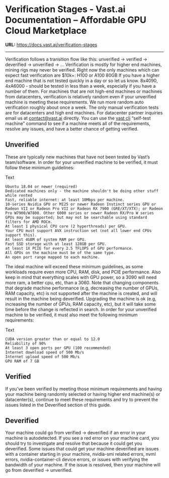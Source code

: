 # Verification Stages - Vast.ai Documentation – Affordable GPU Cloud Marketplace

**URL:** https://docs.vast.ai/verification-stages

---

Verification follows a transition flow like this: unverified -> verified -> deverified -> unverified -> … Verification is mostly for higher end machines, mining rigs may never be verified. Right now the only machines which can expect fast verification are $10k+: H100 or A100 80GB If you have a higher end machine that is not tested quickly in a day or so let us know. 8x4090, 4xA6000 - should be tested in less than a week, especially if you have a number of them. For machines that are not high-end machines or machines from datacenters, verification is relatively random even if your unverified machine is meeting these requirements. We run more random auto verification roughly about once a week. The only manual verification tests are for datacenters and high end machines. For datacenter partner inquiries email us at [contact@vast.ai](mailto:contact@vast.ai) directly. You can use the [vast cli](https://github.com/vast-ai/vast-cli) “self-test machine” command to see if a machine meets all of the requirements, resolve any issues, and have a better chance of getting verified.

## Unverified

These are typically new machines that have not been tested by Vast’s team/software. In order for your unverified machine to be verified, it must follow these minimum guidelines:

Text

```
Ubuntu 18.04 or newer (required)
Dedicated machines only - the machine shouldn't be doing other stuff while rented
Fast, reliable internet: at least 10Mbps per machine.
10-series Nvidia GPU or MI25 or newer Radeon Instinct series GPU or Radeon VII or Radeon Pro VII or Radeon RX 7900 (GRE/XT/XTX); or Radeon Pro W7900/W7800. Other 6000 series or newer Radeon RX/Pro W series GPUs may be supported; but may not be searchable using standard filters for AMD ROCm.
At least 1 physical CPU core (2 hyperthreads) per GPU.
Your CPU must support AVX instruction set (not all lower end CPUs support this).
At least 4GBM of system RAM per GPU.
Fast SSD storage with at least 128GB per GPU.
at least 1X PCIE for every 2.5 TFLOPS of GPU performance.
All GPUs on the machine must be of the same type.
An open port range mapped to each machine.
```

The ideal machine will exceed these minimum guidelines, as some workloads require even more CPU, RAM, disk, and PCIE performance. Also keep in mind that everything scales with GPU power, so a 3090 will need more ram, a better cpu, etc, than a 3060. Note that changing components that degrade machine performance (e.g, decreasing the number of GPUs, RAM capacity, etc) is not supported after the machine is created, and will result in the machine being deverified. Upgrading the machine is ok (e.g, increasing the number of GPUs, RAM capacity, etc), but it will take some time before the change is reflected in search. In order for your unverified machine to be verified, it must also meet the following minimum requirements:

Text

```
CUDA version greater than or equal to 12.0
Reliability of 90%
At least 3 open ports per GPU (100 recommended)
Internet download speed of 500 Mb/s
Internet upload speed of 500 Mb/s
GPU RAM of 7 GB
```

## Verified

If you’ve been verified by meeting those minimum requirements and having your machine being randomly selected or having higher end machine(s) or datacenter(s), continue to meet these requirements and try to prevent the issues listed in the Deverified section of this guide.

## Deverified

Your machine could go from verified -> deverified if an error in your machine is autodetected. If you see a red error on your machine card, you should try to investigate and resolve that because it could get you deverified. Some issues that could get your machine deverified are issues with a container starting in your machine, nvidia-smi related errors, nvml errors, nvidia-container-cli device errors, or issues with verifying the bandwidth of your machine. If the issue is resolved, then your machine will go from deverified -> unverified.